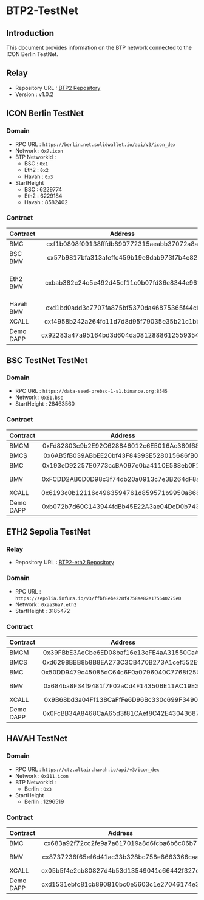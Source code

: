 # BTP2-TestNet


## Introduction
This document provides information on the BTP network connected to the ICON Berlin TestNet.

## Relay
* Repository URL : [BTP2 Repository](https://github.com/icon-project/btp2/tree/v1.0.2)
* Version : v1.0.2
## ICON Berlin TestNet

### Domain
* RPC URL : `https://berlin.net.solidwallet.io/api/v3/icon_dex`
* Network : `0x7.icon`
* BTP NetworkId : 
  * BSC : `0x1`
  * Eth2 : `0x2`
  * Havah : `0x3`
* StartHeight 
  * BSC : 6229774
  * Eth2 : 6229184
  * Havah : 8582402

### Contract
| Contract  | Address |                   Note                    |
|:----------|:-------:|:-----------------------------------------:|
| BMC       |   cxf1b0808f09138fffdb890772315aeabb37072a8a   |                                           |
| BSC BMV   |   cx57b9817bfa313afeffc459b19e8dab973f7b4e82   |                Bridge Mode                |
| Eth2 BMV  |   cxbab382c24c5e492d45cf11c0b07fd36e8344e96f   |   Trustless Mode<br /> Supports Capella   |
| Havah BMV |   cxd1bd0add3c7707fa875bf5370da46875365f44cf   |              Trustless Mode               |
| XCALL     |   cxf4958b242a264fc11d7d8d95f79035e35b21c1bb   |                                           |
| Demo DAPP |   cx92283a47a95164bd3d604da08128886125593545   |                                           |


## BSC TestNet TestNet

### Domain
* RPC URL : `https://data-seed-prebsc-1-s1.binance.org:8545`
* Network : `0x61.bsc`
* StartHeight : 28463560

### Contract
| Contract | Address | Note |
|:---------|:-------:|:----:|
| BMCM     |   0xFd82803c9b2E92C628846012c6E5016Ac380f68d   |      |
| BMCS     |   0x6AB5fB039ABbEE20bf43F84393E528015686fB04   |      |
| BMC      |   0x193eD92257E0773ccBA097e0ba4110E588eb0F1c   |      |
| BMV      |   0xFCDD2AB0D0D98c3f74db20a0913c7e3B264dF8a1   |   Trustless Mode  |
| XCALL    |   0x6193c0b12116c4963594761d859571b9950a8686   |      |
| Demo DAPP   |   0xb072b7d60C143944fdBb45E22A3ae04DcD0b7432   |      |


## ETH2 Sepolia TestNet

### Relay
* Repository URL : [BTP2-eth2 Repository](https://github.com/icon-project/btp2-eth2)

### Domain
* RPC URL : `https://sepolia.infura.io/v3/ffbf8ebe228f4758ae82e175640275e0`
* Network : `0xaa36a7.eth2`
* StartHeight : 3185472

### Contract
| Contract | Address | Note |
|:---------|:-------:|:----:|
| BMCM     |   0x39FBbE3AeCbe6ED08baf16e13eFE4aA31550CaA2   |      |
| BMCS     |   0xd6298BBB8b8B8EA273C3CB470B273A1cef552Ef3   |      |
| BMC      |   0x50DD9479c45085dC64c6F0a0796040C7768f25CE   |      |
| BMV      |   0x684ba8F34f9481f7F02aCd4F143506E11AC19E3E   | Trustless Mode |
| XCALL    |   0x9B68bd3a04Ff138CaFfFe6D96Bc330c699F34901   |      |
| Demo DAPP   |   0x0FcBB34A8468CaA65d3f81CAef8C42E43043687c   |      |


## HAVAH TestNet

### Domain
* RPC URL : `https://ctz.altair.havah.io/api/v3/icon_dex`
* Network : `0x111.icon`
* BTP NetworkId :
  * Berlin : `0x3`
* StartHeight
  * Berlin : 1296519

### Contract
| Contract  | Address |                   Note                    |
|:----------|:-------:|:-----------------------------------------:|
| BMC       |   cx683a92f72cc2fe9a7a617019a8d6fcba6b6c06b7   |                                           |
| BMV |   cx8737236f65ef6d41ac33b328bc758e8663366caa   |              Trustless Mode               |
| XCALL     |   cx05b5f4e2cb80827d4b53d13549041c66442f327d   |                                           |
| Demo DAPP |   cxd1531ebfc81cb890810bc0e5603c1e27046174e3   |                                           |
